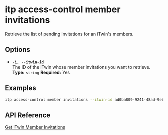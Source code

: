 # itp access-control member invitations

Retrieve the list of pending invitations for an iTwin's members.

## Options

- **`-i, --itwin-id`**  
  The ID of the iTwin whose member invitations you want to retrieve.  
  **Type:** `string` **Required:** Yes

## Examples

```bash
itp access-control member invitations --itwin-id ad0ba809-9241-48ad-9eb0-c8038c1a1d51
```

## API Reference

[Get iTwin Member Invitations](https://developer.bentley.com/apis/access-control-v2/operations/get-itwin-member-invitations/)